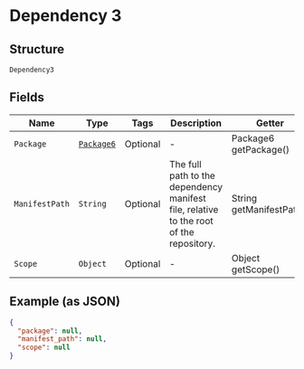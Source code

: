 
# Dependency 3

## Structure

`Dependency3`

## Fields

| Name | Type | Tags | Description | Getter | Setter |
|  --- | --- | --- | --- | --- | --- |
| `Package` | [`Package6`](../../doc/models/package-6.md) | Optional | - | Package6 getPackage() | setPackage(Package6 mPackage) |
| `ManifestPath` | `String` | Optional | The full path to the dependency manifest file, relative to the root of the repository. | String getManifestPath() | setManifestPath(String manifestPath) |
| `Scope` | `Object` | Optional | - | Object getScope() | setScope(Object scope) |

## Example (as JSON)

```json
{
  "package": null,
  "manifest_path": null,
  "scope": null
}
```

